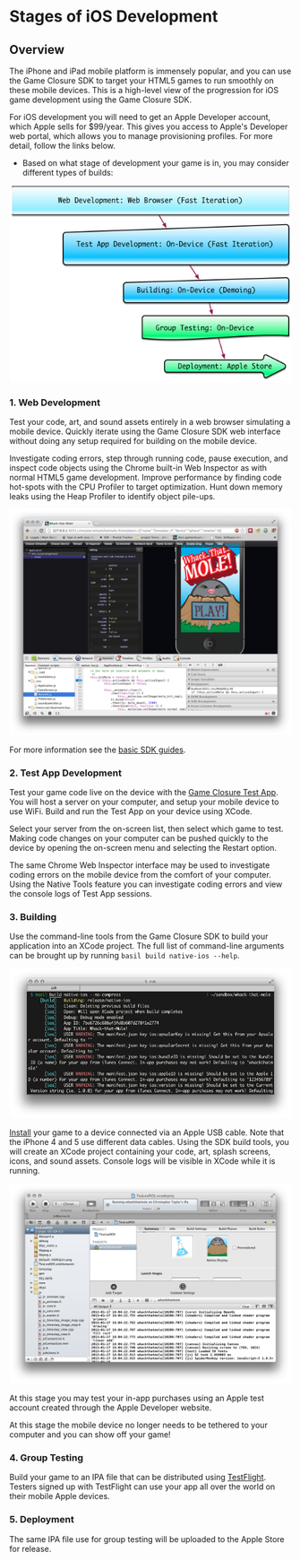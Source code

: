# Stages of iOS Development

## Overview

The iPhone and iPad mobile platform is immensely popular, and you can use the Game Closure SDK to target your HTML5 games to run smoothly on these mobile devices.  This is a high-level view of the progression for iOS game development using the Game Closure SDK.

For iOS development you will need to get an Apple Developer account, which Apple sells for $99/year.  This gives you access to Apple's Developer web portal, which allows you to manage provisioning profiles.  For more detail, follow the links below.

* Based on what stage of development your game is in, you may consider different types of builds:

<img src="./assets/ios/stages.png"></img>

### 1. Web Development

Test your code, art, and sound assets entirely in a web browser simulating a mobile device.  Quickly iterate using the Game Closure SDK web interface without doing any setup required for building on the mobile device.

Investigate coding errors, step through running code, pause execution, and inspect code objects using the Chrome built-in Web Inspector as with normal HTML5 game development.  Improve performance by finding code hot-spots with the CPU Profiler to target optimization.  Hunt down memory leaks using the Heap Profiler to identify object pile-ups.

<img src="./assets/web_dev.png"></img>

For more information see the [basic SDK guides](../guide/quick-start.html).

### 2. Test App Development

Test your game code live on the device with the [Game Closure Test App](./test_app.html).  You will host a server on your computer, and setup your mobile device to use WiFi.  Build and run the Test App on your device using XCode.

Select your server from the on-screen list, then select which game to test.  Making code changes on your computer can be pushed quickly to the device by opening the on-screen menu and selecting the Restart option.

The same Chrome Web Inspector interface may be used to investigate coding errors on the mobile device from the comfort of your computer.  Using the Native Tools feature you can investigate coding errors and view the console logs of Test App sessions.

### 3. Building

Use the command-line tools from the Game Closure SDK to build your application into an XCode project.  The full list of command-line arguments can be brought up by running `basil build native-ios --help`.

<img src="./assets/ios/ios_build_console.png"></img>

[Install](./build.html) your game to a device connected via an Apple USB cable.  Note that the iPhone 4 and 5 use different data cables.  Using the SDK build tools, you will create an XCode project containing your code, art, splash screens, icons, and sound assets.  Console logs will be visible in XCode while it is running.

<img src="./assets/ios/ios_build_xcode.png"></img>

At this stage you may test your in-app purchases using an Apple test account created through the Apple Developer website.

At this stage the mobile device no longer needs to be tethered to your computer and you can show off your game!

### 4. Group Testing

Build your game to an IPA file that can be distributed using [TestFlight](http://testflightapp.com).  Testers signed up with TestFlight can use your app all over the world on their mobile Apple devices.

### 5. Deployment

The same IPA file use for group testing will be uploaded to the Apple Store for release.